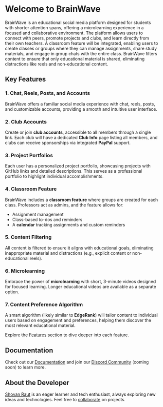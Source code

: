 # Welcome to BrainWave

BrainWave is an educational social media platform designed for students with shorter attention spans, offering a microlearning experience in a focused and collaborative environment. The platform allows users to connect with peers, promote projects and clubs, and learn directly from their own teachers. A classroom feature will be integrated, enabling users to create classes or groups where they can manage assignments, share study materials, and engage in group chats with the entire class. BrainWave filters content to ensure that only educational material is shared, eliminating distractions like reels and non-educational content.

## Key Features

### 1. Chat, Reels, Posts, and Accounts
BrainWave offers a familiar social media experience with chat, reels, posts, and customizable accounts, providing a smooth and intuitive user interface.

### 2. Club Accounts
Create or join **club accounts**, accessible to all members through a single link. Each club will have a dedicated **Club Info** page listing all members, and clubs can receive sponsorships via integrated **PayPal** support.

### 3. Project Portfolios
Each user has a personalized project portfolio, showcasing projects with GitHub links and detailed descriptions. This serves as a professional portfolio to highlight individual accomplishments.

### 4. Classroom Feature
BrainWave includes a **classroom feature** where groups are created for each class. Professors act as admins, and the feature allows for:
- Assignment management
- Class-based to-dos and reminders
- A **calendar** tracking assignments and custom reminders

### 5. Content Filtering
All content is filtered to ensure it aligns with educational goals, eliminating inappropriate material and distractions (e.g., explicit content or non-educational reels).

### 6. Microlearning
Embrace the power of **microlearning** with short, 3-minute videos designed for focused learning. Longer educational videos are available as a separate option.

### 7. Content Preference Algorithm
A smart algorithm (likely similar to **EdgeRank**) will tailor content to individual users based on engagement and preferences, helping them discover the most relevant educational material.

Explore the [Features]() section to dive deeper into each feature.

## Documentation

Check out our [Documentation](documentationIndex.md) and join our [Discord Community]() (coming soon) to learn more.

## About the Developer
[Shovan Raut](https://shovanraut.vercel.app/) is an eager learner and tech enthusiast, always exploring new ideas and technologies. Feel free to [collaborate]() on projects.